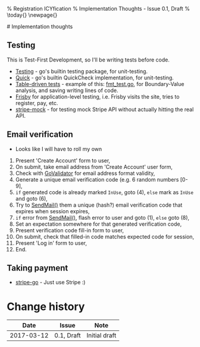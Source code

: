 % Registration ICYfication
% Implementation Thoughts - Issue 0.1, Draft
% \today{}
\newpage{}

# Implementation thoughts

## Testing

This is Test-First Development, so I'll be writing tests before code.

* [Testing](https://golang.org/pkg/testing/) - go's builtin testing package, for unit-testing.
* [Quick](https://golang.org/pkg/testing/quick/) - go's builtin QuickCheck implementation, for unit-testing.
* [Table-driven tests](https://github.com/golang/go/wiki/TableDrivenTests) - example of this: [fmt_test.go](https://golang.org/src/fmt/fmt_test.go), for Boundary-Value analysis, and saving writing lines of code.
* [Frisby](https://github.com/verdverm/frisby) for application-level testing, i.e. Frisby visits the site, tries to register, pay, etc.
* [stripe-mock](https://github.com/stripe/stripe-mock) - for testing mock Stripe API without actually hitting the real API.

## Email verification
* Looks like I will have to roll my own

1. Present 'Create Account' form to user,
2. On submit, take email address from 'Create Account' user form,
3. Check with [GoValidator](https://github.com/asaskevich/govalidator) for email address format validity,
4. Generate a unique email verification code (e.g. 6 random numbers [0-9],
5. `if` generated code is already marked `InUse`, goto (4), `else` mark as `InUse` and goto (6),
6. Try to [SendMail()](https://golang.org/pkg/net/smtp/#SendMail) them a unique (hash?) email verification code that expires when session expires,
7. `if` error from [SendMail()](https://golang.org/pkg/net/smtp/#SendMail), flash error to user and goto (1), `else` goto (8),
8. Set an expectation somewhere for that generated verification code,
9. Present verification code fill-in form to user,
10. On submit, check that filled-in code matches expected code for session,
11. Present 'Log in' form to user,
12. End.

## Taking payment

* [stripe-go](https://stripe.com/docs/checkout/go) - Just use Stripe :)

# Change history

Date | Issue | Note
---|---|---
2017-03-12 | 0.1, Draft | Initial draft |
